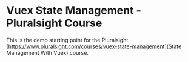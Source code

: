 # Vuex State Management - Pluralsight Course
This is the demo starting point for the Pluralsight [https://www.pluralsight.com/courses/vuex-state-management](State Management With Vuex) course.

